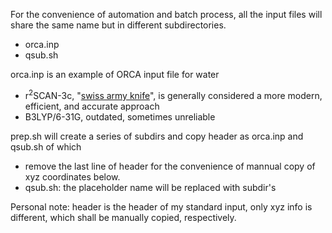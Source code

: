 For the convenience of automation and batch process, 
  all the input files will share the same name but in different subdirectories.
- orca.inp
- qsub.sh

orca.inp is an example of ORCA input file for water
- r<sup>2</sup>SCAN-3c, "[swiss army knife](https://doi.org/10.1063/5.0040021)", is generally considered a more modern, efficient, and accurate approach
- B3LYP/6-31G, outdated, sometimes unreliable

prep.sh will create a series of subdirs and copy header as orca.inp and qsub.sh of which
- remove the last line of header for the convenience of mannual copy of xyz coordinates below.
- qsub.sh: the placeholder name will be replaced with subdir's

Personal note: header is the header of my standard input, only xyz info is different, which shall be manually copied, respectively.
